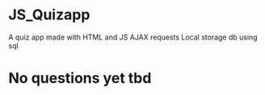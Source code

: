 # JS_Quizapp
A quiz app made with HTML and JS
AJAX requests
Local storage
db using sql
# No questions yet tbd
